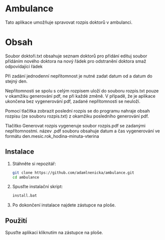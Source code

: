 # Ambulance

Tato aplikace umožňuje spravovat rozpis doktorů v ambulanci.

# Obsah

Soubor doktoři.txt obsahuje seznam doktorů
    pro přidání edituj soubor přídáním nového doktora na nový řádek
    pro odstranění doktora smaž odpovídající řádek

Při zadání jednodenní nepřítomnost je nutné zadat datum od a datum do stejný den.

Nepřítomnosti se spolu s celým rozpisem uloží do souboru rozpis.txt pouze v okamžiku generování pdf, ne při každé změně.
    V případě, že je aplikace ukončena bez vygenerování pdf, zadané nepřítomnosti se neuloží.

Pomocí tlačítka zobrazit poslední rozpis se do programu nahraje obsah rozpisu (ze souboru rozpis.txt) z okamžiku posledního generování pdf.

Tlačítko Generovat rozpis vygeneruje soubor rozpis.pdf se zadanými nepřítomnostmi.
    název .pdf souboru obsahuje datum a čas vygenerování ve formátu den.mesic.rok_hodina-minuta-vterina


## Instalace

1. Stáhněte si repozitář:
    ```bash
    git clone https://github.com/adamlnenicka/ambulance.git
    cd ambulance
    ```

2. Spusťte instalační skript:
    ```bash
    install.bat
    ```

3. Po dokončení instalace najdete zástupce na ploše.

## Použití

Spusťte aplikaci kliknutím na zástupce na ploše.

